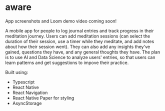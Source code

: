 # aware

App screenshots and Loom demo video coming soon!

A mobile app for people to log journal entries and track progress in their meditation journey. Users can add meditation sessions (can select the duration of their session, use a timer while they meditate, and add notes about how their session went). They can also add any insights they've gained, questions they have, and any general thoughts they have. The plan is to use AI and Data Science to analyze users' entries, so that users can learn patterns and get suggestions to impove their practice.

Built using:
- Typescript
- React Native
- React Navigation
- React Native Paper for styling
- AsyncStorage
